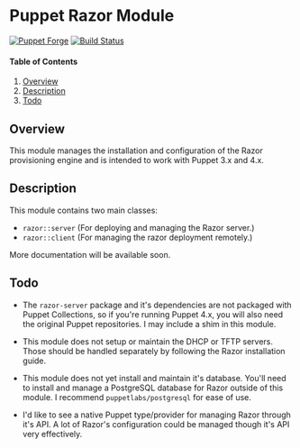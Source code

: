 # Puppet Razor Module

[![Puppet Forge](http://img.shields.io/puppetforge/v/jmkeyes/razor.svg)](https://forge.puppetlabs.com/jmkeyes/razor)
[![Build Status](https://travis-ci.org/jmkeyes/puppet-razor.svg?branch=master)](https://travis-ci.org/jmkeyes/puppet-razor)

#### Table of Contents

 1. [Overview](#overview)
 2. [Description](#description)
 3. [Todo](#todo)

## Overview

This module manages the installation and configuration of the Razor
provisioning engine and is intended to work with Puppet 3.x and 4.x.

## Description

This module contains two main classes:

  * `razor::server` (For deploying and managing the Razor server.)
  * `razor::client` (For managing the razor deployment remotely.)

More documentation will be available soon.

## Todo

  * The `razor-server` package and it's dependencies are not packaged with
    Puppet Collections, so if you're running Puppet 4.x, you will also need
    the original Puppet repositories. I may include a shim in this module.

  * This module does not setup or maintain the DHCP or TFTP servers. Those
    should be handled separately by following the Razor installation guide.

  * This module does not yet install and maintain it's database. You'll
    need to install and manage a PostgreSQL database for Razor outside of
    this module. I recommend `puppetlabs/postgresql` for ease of use.

  * I'd like to see a native Puppet type/provider for managing Razor through
    it's API. A lot of Razor's configuration could be managed though it's API
    very effectively.

